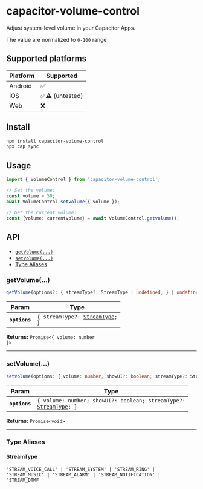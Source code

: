 # capacitor-volume-control

Adjust system-level volume in your Capacitor Apps. 

The value are normalized to `0-100` range

## Supported platforms

| Platform | Supported |
| -------- | --------- |
| Android  | ✅        |
| iOS      | ✅⚠️ (untested)        |
| Web      | ❌        |

## Install

```bash
npm install capacitor-volume-control
npx cap sync
```

## Usage
```typescript
import { VolumeControl } from 'capacitor-volume-control';

// Set the volume:
const volume = 50;
await VolumeControl.setvolume({ volume });

// Get the current volume:
const {volume: currentvolume} = await VolumeControl.getvolume();
```

## API

* [`getVolume(...)`](#getvolume)
* [`setVolume(...)`](#setvolume)
* [Type Aliases](#type-aliases)


### getVolume(...)

```typescript
getVolume(options?: { streamType?: StreamType | undefined; } | undefined) => Promise<{ volume: number }>
```

| Param         | Type                                                                |
| ------------- | ------------------------------------------------------------------- |
| **`options`** | <code>{ streamType?: <a href="#streamtype">StreamType</a>; }</code> |

**Returns:** <code>Promise<{ volume: number }></code>

--------------------


### setVolume(...)

```typescript
setVolume(options: { volume: number; showUI?: boolean; streamType?: StreamType; }) => Promise<void>
```

| Param         | Type                                                                                                  |
| ------------- | ----------------------------------------------------------------------------------------------------- |
| **`options`** | <code>{ volume: number; showUI?: boolean; streamType?: <a href="#streamtype">StreamType</a>; }</code> |

**Returns:** <code>Promise\<void\></code>

--------------------


### Type Aliases


#### StreamType

<code>'STREAM_VOICE_CALL' | 'STREAM_SYSTEM' | 'STREAM_RING' | 'STREAM_MUSIC' | 'STREAM_ALARM' | 'STREAM_NOTIFICATION' | 'STREAM_DTMF'</code>

